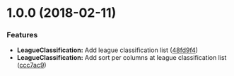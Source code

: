 <a name="1.0.0"></a>
# 1.0.0 (2018-02-11)


### Features

* **LeagueClassification:** Add league classification list ([48fd9f4](https://gitlab.com/orenciorodolfo/soccerama/commit/48fd9f4))
* **LeagueClassification:** Add sort per columns at league classification list ([ccc7ac9](https://gitlab.com/orenciorodolfo/soccerama/commit/ccc7ac9))



